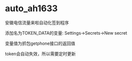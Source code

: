 # auto_ah1633
安徽电信流量来啦自动化签到程序

添加名为TOKEN_DATA的变量: Settings->Secrets->New secret

变量值为抓包getphone接口的返回值

token会自动失效，所以需要定时更新
